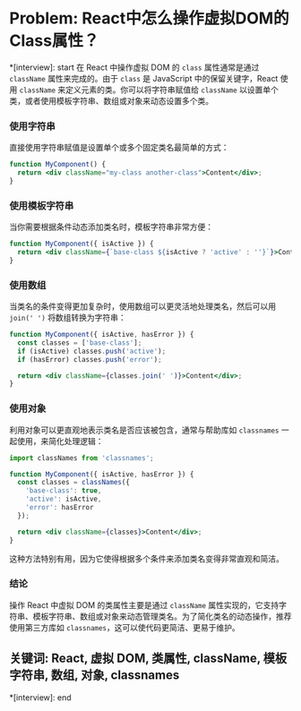 # Problem: React中怎么操作虚拟DOM的Class属性？

*[interview]: start
在 React 中操作虚拟 DOM 的 `class` 属性通常是通过 `className` 属性来完成的。由于 `class` 是 JavaScript 中的保留关键字，React 使用 `className` 来定义元素的类。你可以将字符串赋值给 `className` 以设置单个类，或者使用模板字符串、数组或对象来动态设置多个类。

### 使用字符串

直接使用字符串赋值是设置单个或多个固定类名最简单的方式：

```jsx
function MyComponent() {
  return <div className="my-class another-class">Content</div>;
}
```

### 使用模板字符串

当你需要根据条件动态添加类名时，模板字符串非常方便：

```jsx
function MyComponent({ isActive }) {
  return <div className={`base-class ${isActive ? 'active' : ''}`}>Content</div>;
}
```

### 使用数组

当类名的条件变得更加复杂时，使用数组可以更灵活地处理类名，然后可以用 `join(' ')` 将数组转换为字符串：

```jsx
function MyComponent({ isActive, hasError }) {
  const classes = ['base-class'];
  if (isActive) classes.push('active');
  if (hasError) classes.push('error');

  return <div className={classes.join(' ')}>Content</div>;
}
```

### 使用对象

利用对象可以更直观地表示类名是否应该被包含，通常与帮助库如 `classnames` 一起使用，来简化处理逻辑：

```jsx
import classNames from 'classnames';

function MyComponent({ isActive, hasError }) {
  const classes = classNames({
    'base-class': true,
    'active': isActive,
    'error': hasError
  });

  return <div className={classes}>Content</div>;
}
```

这种方法特别有用，因为它使得根据多个条件来添加类名变得非常直观和简洁。

### 结论

操作 React 中虚拟 DOM 的类属性主要是通过 `className` 属性实现的，它支持字符串、模板字符串、数组或对象来动态管理类名。为了简化类名的动态操作，推荐使用第三方库如 `classnames`，这可以使代码更简洁、更易于维护。

## 关键词:  React, 虚拟 DOM, 类属性, className, 模板字符串, 数组, 对象, classnames
*[interview]: end
